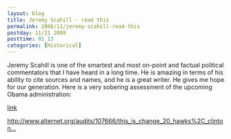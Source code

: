 ```yaml
---
layout: blog
title: Jeremy Scahill - read this
permalink: 2008/11/jeremy-scahill-read-this
postday: 11/21 2008
posttime: 01_13
categories: [Historical]
---
```


<p>Jeremy Scahill is one of the smartest and most on-point and factual political commentators that I have heard in a long time. He is amazing in terms of his ability to cite sources and names, and he is a great writer. He gives me hope for our generation. Here is a very sobering assessment of the upcoming Obama administration:</p>
<p><a href="http://www.alternet.org/audits/107666/this_is_change_20_hawks%2C_clintonites_and_neocons_to_watch_for_in_obama%27s_white_house/">link</a></p>
<p><a href="http://www.alternet.org/audits/107666/this_is_change_20_hawks%2C_clintonites_and_neocons_to_watch_for_in_obama%27s_white_house/" title="http://www.alternet.org/audits/107666/this_is_change_20_hawks%2C_clintonites_and_neocons_to_watch_for_in_obama%27s_white_house/">http://www.alternet.org/audits/107666/this_is_change_20_hawks%2C_clinton...</a></p>
